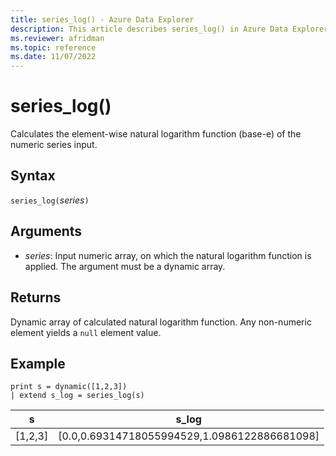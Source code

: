 ```yaml
---
title: series_log() - Azure Data Explorer
description: This article describes series_log() in Azure Data Explorer.
ms.reviewer: afridman
ms.topic: reference
ms.date: 11/07/2022
---
```

# series_log()

Calculates the element-wise natural logarithm function (base-e) of the numeric series input.

## Syntax

`series_log(`*series*`)`

## Arguments

* *series*: Input numeric array, on which the natural logarithm function is applied. The argument must be a dynamic array.

## Returns

Dynamic array of calculated natural logarithm function. Any non-numeric element yields a `null` element value.

## Example

<!-- csl: https://help.kusto.windows.net/Samples -->
```kusto
print s = dynamic([1,2,3])
| extend s_log = series_log(s)
```

|s|s_log|
|---|---|
|[1,2,3]|[0.0,0.69314718055994529,1.0986122886681098]|